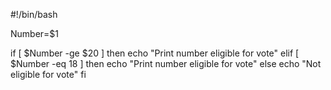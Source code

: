 #!/bin/bash

Number=$1

if [ $Number -ge $20 ]
then
echo "Print number eligible for vote"
elif [ $Number -eq 18 ]
then
echo "Print number eligible for vote"
else
echo "Not eligible for vote"
fi

